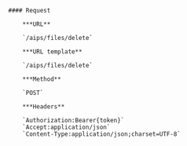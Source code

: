    #### Request

        ***URL**

        `/aips/files/delete`

        ***URL template**

        `/aips/files/delete`

        ***Method**

        `POST`

        ***Headers**

        `Authorization:Bearer{token}`
        `Accept:application/json`
        `Content-Type:application/json;charset=UTF-8`
